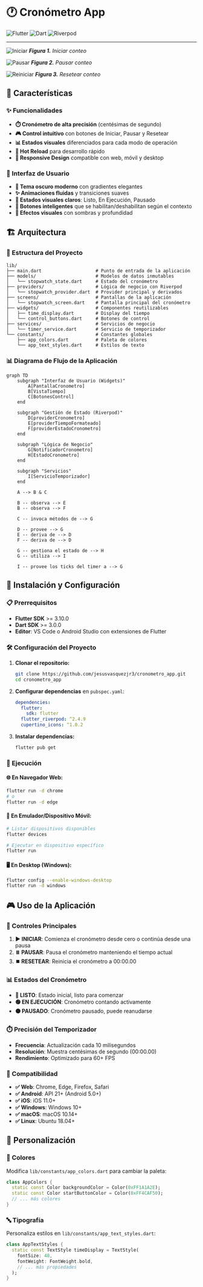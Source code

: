 # 🕐 Cronómetro App

![Flutter](https://img.shields.io/badge/Flutter-02569B?style=for-the-badge&logo=flutter&logoColor=white)
![Dart](https://img.shields.io/badge/Dart-0175C2?style=for-the-badge&logo=dart&logoColor=white)
![Riverpod](https://img.shields.io/badge/Riverpod-1976D2?style=for-the-badge&logo=flutter&logoColor=white)

---

![Iniciar](static/Iniciar.gif)
***Figura 1.** Iniciar conteo*

![Pausar](static/Pausar.gif)
***Figura 2.** Pausar conteo*

![Reiniciar](static/Resetear.gif)
***Figura 3.** Resetear conteo*

## 📱 Características

### ✨ Funcionalidades

  - **⏱️ Cronómetro de alta precisión** (centésimas de segundo)
  - **🎮 Control intuitivo** con botones de Iniciar, Pausar y Resetear
  - **📊 Estados visuales** diferenciados para cada modo de operación
  - **🔄 Hot Reload** para desarrollo rápido
  - **📱 Responsive Design** compatible con web, móvil y desktop

### 🎨 Interfaz de Usuario

  - **🌙 Tema oscuro moderno** con gradientes elegantes
  - **✨ Animaciones fluidas** y transiciones suaves
  - **🎯 Estados visuales claros**: Listo, En Ejecución, Pausado
  - **🔘 Botones inteligentes** que se habilitan/deshabilitan según el contexto
  - **💫 Efectos visuales** con sombras y profundidad

## 🏗️ Arquitectura

### 📂 Estructura del Proyecto

```
lib/
├── main.dart                    # Punto de entrada de la aplicación
├── models/                      # Modelos de datos inmutables
│   └── stopwatch_state.dart     # Estado del cronómetro
├── providers/                   # Lógica de negocio con Riverpod
│   └── stopwatch_provider.dart  # Provider principal y derivados
├── screens/                     # Pantallas de la aplicación
│   └── stopwatch_screen.dart    # Pantalla principal del cronómetro
├── widgets/                     # Componentes reutilizables
│   ├── time_display.dart        # Display del tiempo
│   └── control_buttons.dart     # Botones de control
├── services/                    # Servicios de negocio
│   └── timer_service.dart       # Servicio de temporizador
└── constants/                   # Constantes globales
    ├── app_colors.dart          # Paleta de colores
    └── app_text_styles.dart     # Estilos de texto
```

### 📊 Diagrama de Flujo de la Aplicación

```mermaid
graph TD
    subgraph "Interfaz de Usuario (Widgets)"
        A[PantallaCronometro]
        B[VistaTiempo]
        C[BotonesControl]
    end

    subgraph "Gestión de Estado (Riverpod)"
        D[providerCronometro]
        E[providerTiempoFormateado]
        F[providerEstadoCronometro]
    end

    subgraph "Lógica de Negocio"
        G[NotificadorCronometro]
        H[EstadoCronometro]
    end

    subgraph "Servicios"
        I[ServicioTemporizador]
    end

    A --> B & C

    B -- observa --> E
    B -- observa --> F

    C -- invoca métodos de --> G

    D -- provee --> G
    E -- deriva de --> D
    F -- deriva de --> D

    G -- gestiona el estado de --> H
    G -- utiliza --> I

    I -- provee los ticks del timer a --> G
```

## 🚀 Instalación y Configuración

### 📋 Prerrequisitos

  - **Flutter SDK** \>= 3.10.0
  - **Dart SDK** \>= 3.0.0
  - **Editor**: VS Code o Android Studio con extensiones de Flutter

### 🛠️ Configuración del Proyecto

1.  **Clonar el repositorio:**

    ```bash
    git clone https://github.com/jesusvasquezjr3/cronometro_app.git
    cd cronometro_app
    ```

2.  **Configurar dependencias** en `pubspec.yaml`:

    ```yaml
    dependencies:
      flutter:
        sdk: flutter
      flutter_riverpod: ^2.4.9
      cupertino_icons: ^1.0.2
    ```

3.  **Instalar dependencias:**

    ```bash
    flutter pub get
    ```

### 🎯 Ejecución

#### 🌐 En Navegador Web:

```bash
flutter run -d chrome
# o
flutter run -d edge
```

#### 📱 En Emulador/Dispositivo Móvil:

```bash
# Listar dispositivos disponibles
flutter devices

# Ejecutar en dispositivo específico
flutter run
```

#### 🖥️ En Desktop (Windows):

```bash
flutter config --enable-windows-desktop
flutter run -d windows
```

## 🎮 Uso de la Aplicación

### 🎯 Controles Principales

1.  **▶️ INICIAR**: Comienza el cronómetro desde cero o continúa desde una pausa
2.  **⏸️ PAUSAR**: Pausa el cronómetro manteniendo el tiempo actual
3.  **⏹️ RESETEAR**: Reinicia el cronómetro a 00:00.00

### 📊 Estados del Cronómetro

  - **🔵 LISTO**: Estado inicial, listo para comenzar
  - **🟢 EN EJECUCIÓN**: Cronómetro contando activamente
  - **🟠 PAUSADO**: Cronómetro pausado, puede reanudarse

### ⏱️ Precisión del Temporizador

  - **Frecuencia**: Actualización cada 10 milisegundos
  - **Resolución**: Muestra centésimas de segundo (00:00.00)
  - **Rendimiento**: Optimizado para 60+ FPS

### 📱 Compatibilidad

  - **✅ Web**: Chrome, Edge, Firefox, Safari
  - **✅ Android**: API 21+ (Android 5.0+)
  - **✅ iOS**: iOS 11.0+
  - **✅ Windows**: Windows 10+
  - **✅ macOS**: macOS 10.14+
  - **✅ Linux**: Ubuntu 18.04+

## 🎨 Personalización

### 🌈 Colores

Modifica `lib/constants/app_colors.dart` para cambiar la paleta:

```dart
class AppColors {
  static const Color backgroundColor = Color(0xFF1A1A2E);
  static const Color startButtonColor = Color(0xFF4CAF50);
  // ... más colores
}
```

### 🔤 Tipografía

Personaliza estilos en `lib/constants/app_text_styles.dart`:

```dart
class AppTextStyles {
  static const TextStyle timeDisplay = TextStyle(
    fontSize: 48,
    fontWeight: FontWeight.bold,
    // ... más propiedades
  );
}
```
